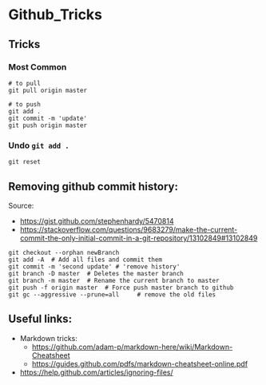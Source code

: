 
# Github_Tricks 

## Tricks 

### Most Common 
```
# to pull
git pull origin master 

# to push 
git add . 
git commit -m 'update' 
git push origin master 
```

### Undo `git add .`

`git reset`


## Removing github commit history:
Source: 

- https://gist.github.com/stephenhardy/5470814
- https://stackoverflow.com/questions/9683279/make-the-current-commit-the-only-initial-commit-in-a-git-repository/13102849#13102849

```
git checkout --orphan newBranch
git add -A  # Add all files and commit them
git commit -m 'second update' # 'remove history'
git branch -D master  # Deletes the master branch
git branch -m master  # Rename the current branch to master
git push -f origin master  # Force push master branch to github
git gc --aggressive --prune=all     # remove the old files
```

## Useful links: 

- Markdown tricks: 
	- https://github.com/adam-p/markdown-here/wiki/Markdown-Cheatsheet
	- https://guides.github.com/pdfs/markdown-cheatsheet-online.pdf
- https://help.github.com/articles/ignoring-files/

